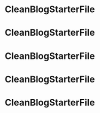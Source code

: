 # CleanBlogStarterFile
# CleanBlogStarterFile
# CleanBlogStarterFile
# CleanBlogStarterFile
# CleanBlogStarterFile
